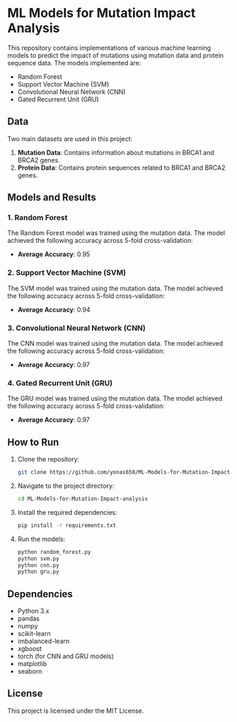
# ML Models for Mutation Impact Analysis

This repository contains implementations of various machine learning models to predict the impact of mutations using mutation data and protein sequence data. The models implemented are:

- Random Forest
- Support Vector Machine (SVM)
- Convolutional Neural Network (CNN)
- Gated Recurrent Unit (GRU)

## Data

Two main datasets are used in this project:

1. **Mutation Data**: Contains information about mutations in BRCA1 and BRCA2 genes.
2. **Protein Data**: Contains protein sequences related to BRCA1 and BRCA2 genes.

## Models and Results

### 1. Random Forest

The Random Forest model was trained using the mutation data. The model achieved the following accuracy across 5-fold cross-validation:

- **Average Accuracy**: 0.95

### 2. Support Vector Machine (SVM)

The SVM model was trained using the mutation data. The model achieved the following accuracy across 5-fold cross-validation:

- **Average Accuracy**: 0.94

### 3. Convolutional Neural Network (CNN)

The CNN model was trained using the mutation data. The model achieved the following accuracy across 5-fold cross-validation:

- **Average Accuracy**: 0.97

### 4. Gated Recurrent Unit (GRU)

The GRU model was trained using the mutation data. The model achieved the following accuracy across 5-fold cross-validation:

- **Average Accuracy**: 0.97

## How to Run

1. Clone the repository:
   ```bash
   git clone https://github.com/yonas650/ML-Models-for-Mutation-Impact-analysis.git
   ```
2. Navigate to the project directory:
   ```bash
   cd ML-Models-for-Mutation-Impact-analysis
   ```
3. Install the required dependencies:
   ```bash
   pip install -r requirements.txt
   ```
4. Run the models:
   ```bash
   python random_forest.py
   python svm.py
   python cnn.py
   python gru.py
   ```


## Dependencies

- Python 3.x
- pandas
- numpy
- scikit-learn
- imbalanced-learn
- xgboost
- torch (for CNN and GRU models)
- matplotlib
- seaborn

## License

This project is licensed under the MIT License.
